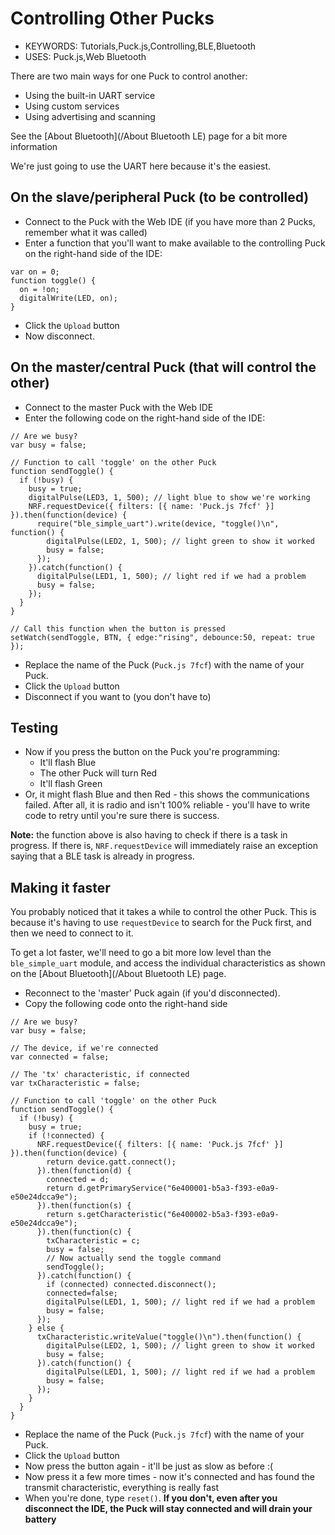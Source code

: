 <!--- Copyright (c) 2016 Gordon Williams, Pur3 Ltd. See the file LICENSE for copying permission. -->
Controlling Other Pucks
========================

* KEYWORDS: Tutorials,Puck.js,Controlling,BLE,Bluetooth
* USES: Puck.js,Web Bluetooth

There are two main ways for one Puck to control another:

* Using the built-in UART service
* Using custom services
* Using advertising and scanning

See the [About Bluetooth](/About Bluetooth LE) page for a bit more information

We're just going to use the UART here because it's the easiest.


On the slave/peripheral Puck (to be controlled)
------------------------------------------------

* Connect to the Puck with the Web IDE (if you have more than 2 Pucks, remember what it was called)
* Enter a function that you'll want to make available to the controlling Puck on the right-hand side of the IDE:

```
var on = 0;
function toggle() {
  on = !on;
  digitalWrite(LED, on);
}
```

* Click the `Upload` button
* Now disconnect.


On the master/central Puck (that will control the other)
--------------------------------------------------------

* Connect to the master Puck with the Web IDE
* Enter the following code on the right-hand side of the IDE:

```
// Are we busy?
var busy = false;

// Function to call 'toggle' on the other Puck
function sendToggle() {
  if (!busy) {
    busy = true;
    digitalPulse(LED3, 1, 500); // light blue to show we're working
    NRF.requestDevice({ filters: [{ name: 'Puck.js 7fcf' }] }).then(function(device) {
      require("ble_simple_uart").write(device, "toggle()\n", function() {
        digitalPulse(LED2, 1, 500); // light green to show it worked
        busy = false;
      });
    }).catch(function() {
      digitalPulse(LED1, 1, 500); // light red if we had a problem
      busy = false;
    });
  }
}

// Call this function when the button is pressed
setWatch(sendToggle, BTN, { edge:"rising", debounce:50, repeat: true });
```

* Replace the name of the Puck (`Puck.js 7fcf`) with the name of your Puck.
* Click the `Upload` button
* Disconnect if you want to (you don't have to)


Testing
-------

* Now if you press the button on the Puck you're programming:
  * It'll flash Blue
  * The other Puck will turn Red
  * It'll flash Green
* Or, it might flash Blue and then Red - this shows the communications failed.
After all, it is radio and isn't 100% reliable - you'll have to write code to
retry until you're sure there is success.

**Note:** the function above is also having to check if there is a task in
progress. If there is, `NRF.requestDevice` will immediately raise an exception
saying that a BLE task is already in progress.


Making it faster
----------------

You probably noticed that it takes a while to control the other Puck. This
is because it's having to use `requestDevice` to search for the Puck first,
and then we need to connect to it.

To get a lot faster, we'll need to go a bit more low level than the
`ble_simple_uart` module, and access the individual characteristics
as shown on the [About Bluetooth](/About Bluetooth LE) page.

* Reconnect to the 'master' Puck again (if you'd disconnected).
* Copy the following code onto the right-hand side

```
// Are we busy?
var busy = false;

// The device, if we're connected
var connected = false;

// The 'tx' characteristic, if connected
var txCharacteristic = false;

// Function to call 'toggle' on the other Puck
function sendToggle() {
  if (!busy) {
    busy = true;
    if (!connected) {
      NRF.requestDevice({ filters: [{ name: 'Puck.js 7fcf' }] }).then(function(device) {
        return device.gatt.connect();
      }).then(function(d) {
        connected = d;
        return d.getPrimaryService("6e400001-b5a3-f393-e0a9-e50e24dcca9e");
      }).then(function(s) {
        return s.getCharacteristic("6e400002-b5a3-f393-e0a9-e50e24dcca9e");
      }).then(function(c) {
        txCharacteristic = c;
        busy = false;
        // Now actually send the toggle command
        sendToggle();
      }).catch(function() {
        if (connected) connected.disconnect();
        connected=false;
        digitalPulse(LED1, 1, 500); // light red if we had a problem
        busy = false;
      });
    } else {
      txCharacteristic.writeValue("toggle()\n").then(function() {
        digitalPulse(LED2, 1, 500); // light green to show it worked
        busy = false;
      }).catch(function() {
        digitalPulse(LED1, 1, 500); // light red if we had a problem
        busy = false;
      });
    }
  }
}
```

* Replace the name of the Puck (`Puck.js 7fcf`) with the name of your Puck.
* Click the `Upload` button
* Now press the button again - it'll be just as slow as before :(
* Now press it a few more times - now it's connected and has found the
transmit characteristic, everything is really fast
* When you're done, type `reset()`. **If you don't, even after you disconnect the IDE, the Puck will stay connected and will drain your battery**
